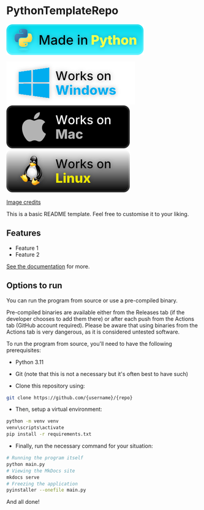 # PythonTemplateRepo

![Made in Python badge](./docs/badges/made-in-python.svg)

![Works on Windows badge](./docs/badges/works-on-windows-cozy.svg)
![Works on Mac badge](./docs/badges/works-on-mac-cozy.svg)
![Works on Linux badge](./docs/badges/works-on-linux-cozy.svg)

[Image credits](./image-credits.md)

This is a basic README template. Feel free to customise it to your liking.

## Features

- Feature 1
- Feature 2

[See the documentation](../docs/) for more.

## Options to run

You can run the program from source or use a pre-compiled binary.

Pre-compiled binaries are available either from the Releases tab (if the developer chooses to add them there) or after each push from the Actions tab (GitHub account required). Please be aware that using binaries from the Actions tab is very dangerous, as it is considered untested software.

To run the program from source, you'll need to have the following prerequisites:

- Python 3.11 <!-- Change this to the version of Python this is being developed in -->
- Git (note that this is not a necessary but it's often best to have such)

- Clone this repository using:

```bash
git clone https://github.com/{username}/{repo}
```

- Then, setup a virtual environment:

```bash
python -m venv venv
venv\scripts\activate
pip install -r requirements.txt
```

- Finally, run the necessary command for your situation:

```bash
# Running the program itself
python main.py
# Viewing the MkDocs site
mkdocs serve
# Freezing the application
pyinstaller --onefile main.py
```

And all done!
